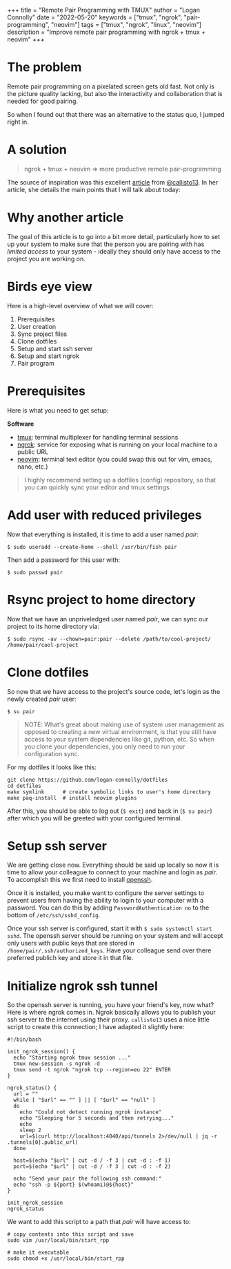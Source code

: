 +++
title = "Remote Pair Programming with TMUX"
author = "Logan Connolly"
date = "2022-05-20"
keywords = ["tmux", "ngrok", "pair-programming", "neovim"]
tags = ["tmux", "ngrok", "linux", "neovim"]
description = "Improve remote pair programming with ngrok + tmux + neovim"
+++

# The problem

Remote pair programming on a pixelated screen gets old fast. Not only is the picture quality lacking, but also the interactivity and collaboration that is needed for good pairing.

So when I found out that there was an alternative to the status quo, I jumped right in.

# A solution

> ngrok + tmux + neovim => more productive remote pair-programming

The source of inspiration was this excellent [article](https://cbctl.dev/blog/remote-pair-programming) from [@callisto13](https://github.com/callisto13). In her article, she details the main points that I will talk about today: 

# Why another article

The goal of this article is to go into a bit more detail, particularly how to set up your system to make sure that the person you are pairing with has _limited access_ to your system - ideally they should only have access to the project you are working on.

# Birds eye view

Here is a high-level overview of what we will cover:

1. Prerequisites
2. User creation
3. Sync project files
4. Clone dotfiles
5. Setup and start ssh server
6. Setup and start ngrok
7. Pair program

# Prerequisites

Here is what you need to get setup:

**Software**

- [tmux](https://github.com/tmux/tmux): terminal multiplexer for handling terminal sessions
- [ngrok](https://ngrok.com/): service for exposing what is running on your local machine to a public URL
- [neovim](https://neovim.io/): terminal text editor (you could swap this out for vim, emacs, nano, etc.)

> I highly recommend setting up a dotfiles (config) repository, so that you can quickly sync your editor and tmux settings.

# Add user with reduced privileges

Now that everything is installed, it is time to add a user named _pair_:

`$ sudo useradd --create-home --shell /usr/bin/fish pair`

Then add a password for this user with:

`$ sudo passwd pair`

# Rsync project to home directory 

Now that we have an unpriveledged user named _pair_, we can sync our project to its home directory via:

`$ sudo rsync -av --chown=pair:pair --delete /path/to/cool-project/ /home/pair/cool-project`

# Clone dotfiles

So now that we have access to the project's source code, let's login as the newly created _pair_ user:

`$ su pair`

> NOTE: What's great about making use of system user management as opposed to creating a new virtual environment, is that you still have access to your system dependencies like git, python, etc. So when you clone your dependencies, you only need to run your configuration sync.

For my dotfiles it looks like this:

```shell
git clone https://github.com/logan-connolly/dotfiles
cd dotfiles
make symlink      # create symbolic links to user's home directory
make paq-install  # install neovim plugins
```
After this, you should be able to log out (`$ exit`) and back in (`$ su pair`) after which you will be greeted with your configured terminal.

# Setup ssh server

We are getting close now. Everything should be said up locally so now it is time to allow your colleague to connect to your machine and login as _pair_. To accomplish this we first need to install [openssh](https://www.openssh.com/).

Once it is installed, you make want to configure the server settings to prevent users from having the ability to login to your computer with a password. You can do this by adding `PasswordAuthentication no` to the bottom of `/etc/ssh/sshd_config`.

Once your ssh server is configured, start it with `$ sudo systemctl start sshd`. The openssh server should be running on your system and will accept only users with public keys that are stored in `/home/pair/.ssh/authorized_keys`. Have your colleague send over there preferred publich key and store it in that file.

# Initialize ngrok ssh tunnel

So the openssh server is running, you have your friend's key, now what? Here is where ngrok comes in. Ngrok basically allows you to publish your ssh server to the internet using their proxy. `callisto13` uses a nice little script to create this connection; I have adapted it slightly here:

```shell
#!/bin/bash

init_ngrok_session() {
  echo "Starting ngrok tmux session ..."
  tmux new-session -s ngrok -d
  tmux send -t ngrok "ngrok tcp --region=eu 22" ENTER
}

ngrok_status() {
  url = ""
  while [ "$url" == "" ] || [ "$url" == "null" ]
  do
    echo "Could not detect running ngrok instance"
    echo "Sleeping for 5 seconds and then retrying..."
    echo
    sleep 2
    url=$(curl http://localhost:4040/api/tunnels 2>/dev/null | jq -r .tunnels[0].public_url)
  done

  host=$(echo "$url" | cut -d / -f 3 | cut -d : -f 1)
  port=$(echo "$url" | cut -d / -f 3 | cut -d : -f 2)

  echo "Send your pair the following ssh command:"
  echo "ssh -p ${port} $(whoami)@${host}"
}

init_ngrok_session
ngrok_status
```
We want to add this script to a path that _pair_ will have access to:

```shell
# copy contents into this script and save
sudo vim /usr/local/bin/start_rpp 

# make it executable
sudo chmod +x /usr/local/bin/start_rpp
```
